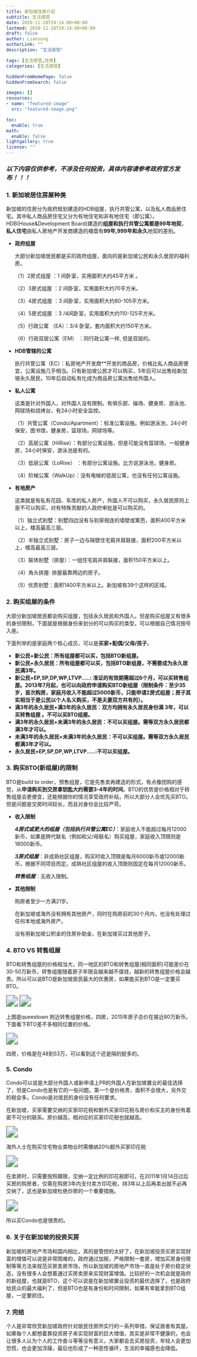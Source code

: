 ```yaml
---
title: 新加坡住房介绍 
subtitle: 生活感悟
date: 2020-11-28T19:14:00+08:00
lastmod: 2020-11-28T19:14:00+08:00
draft: false
author: Liansong
authorLink: ""
description: "生活感悟"

tags: [生活感悟,住房]
categories: [生活感悟]

hiddenFromHomePage: false
hiddenFromSearch: false

images: []
resources:
- name: "featured-image"
  src: "featured-image.png"

toc:
  enable: true
math:
  enable: false
lightgallery: true
license: ""
---
```


### ***以下内容仅供参考，不涉及任何投资，具体内容请参考政府官方发布！！！***

### 1. 新加坡居住房屋种类

新加坡的住房分为政府规划建造的HDB组屋，执行共管公寓，以及私人商品房住宅。其中私人商品房住宅又分为有地住宅和非有地住宅（即公寓）。HDB(House&Development Board)建造的**组屋和执行共管公寓都是99年地契**，**私人住宅**由私人房地产开发商建造的楼盘有**99年,999年和永久**地契的差别。

- **政府组屋**

  大部分新加坡居民都是买的政府组屋，面向的是新加坡公民和永久居民的福利房。

  （1）2房式组屋 ：1 间卧室，实用面积大约45平方米 。

  （2）3房式组屋  ：2 间卧室，实用面积大约70平方米。

  （3）4房式组屋  ：3 间卧室，实用面积大约80-105平方米。

  （4）5房式组屋  ：3 /4间卧室，实用面积大约110-125平方米。

  （5）行政公寓 （EA）：3/4 卧室，套内面积大约150平方米。

  （6）行政双层公寓（EM） ：同行政公寓一样, 但是双层的。

  

- **HDB管辖的公寓**

  执行共管公寓（EC）：私房地产开发商**开发的商品房，价格比私人商品房便宜，公寓设施几乎相当。只有新加坡公民才可以购买，5年后可以出售给新加坡永久居民，10年后自动私有化成为商品房公寓出售给外国人。

  

- **私人公寓**

  这类是针对外国人，对外国人没有限制。有俱乐部、操场、健身房、游泳池、网球场和烧烤台，有24小时安全监控。

  （1）共管公寓（Condo/Apartment）：标准公寓设施。例如游泳池，24小时保安，图书馆，健身房，篮球场，网球场等。

  （2）高层公寓（HiRise）：有部分公寓设施，但是可能没有篮球场，一般健身房，24小时保安，游泳池是有的。

  （3）低层公寓（LoRise） ：有部分公寓设施。比方说游泳池，健身房。

  （4）阶梯公寓（WalkUp）：没有电梯的低层公寓，也没有任何公寓设施。

  

- **有地房产**

  这类就是有私有花园、车库的私人房产，外国人不可以购买，永久居民原则上是不可以购买，对有特殊贡献的人政府审批是可以购买的。

  （1）独立式别墅：别墅四边没有与别家相连的墙壁或篱芭，面积400平方米以上，楼高最高三层。

  （2）半独立式别墅：房子一边与隔壁住宅肩并肩联接，面积200平方米以上，楼高最高三层。

  （3）联体别墅（排屋）：一组住宅肩并肩联接，面积150平方米以上。

  （4）角头排屋: 排屋最靠两边的房子。

  （5）优质别墅：面积1400平方米以上。新加坡有39个这样的区域。



### 2. 购买组屋的条件

大部分新加坡居民都会购买组屋，包括永久居民和外国人。但是购买组屋又有很多的身份限制，下面就是根据身份来划分的可以购买的类型，可以根据自己情况按号入座。

下面列举的是家庭两个核心成员，可以是**买家+配偶/父母/孩子**。

- **新公民+新公民：所有组屋都可以买，包括BTO新组屋。**
- **新公民+永久居民：所有组屋都可以买，包括BTO新组屋，不需要成为永久居民满3年。**
- **新公民+EP,SP,DP,WP,LTVP.....: 准证的有效期需超过6个月，可以买转售组屋。2013年7月起，也可以向政府申请购买BTO新组屋（限制条件：至少35岁，首次购房，家庭月收入不能超过5000新币，只能申请2房式组屋；房子其实相当于是公民以个人名义购买，不是夫妻双方共有的）。**
- **满3年的永久居民+满3年的永久居民：双方均拥有永久居民身份满 3年，可以买转售组屋 。不可以买BTO组屋。**
- **满3年的永久居民+未满3年的永久居民：不可以买组屋。需等双方永久居民都满3年才可以。**
- **未满3年的永久居民+未满3年的永久居民：不可以买组屋。需等双方永久居民都满3年才可以。**
- **永久居民+EP,SP,DP,WP,LTVP.....:不可以买组屋。**



### 3. 购买BTO(新组屋)的限制

BTO是build to order，预售组屋，它是先售卖再建造的形式，有点像团购的感觉，从**申请购买到交房拿钥匙大约需要3-4年的时间**。BTO的优势是价格相对于转售组屋会更便宜，还能根据你的情况享受政府补贴，所以大部分人会优先买BTO。但是问题是交房时间较长，而且对身份会比较严苛。

- **收入限制**

  ***4房式或更大的组屋（包括执行共管公寓EC）***：家庭收入不能超过每月12000新币，如果是跨代联名（例如和父/母联名）购买组屋，家庭收入顶限则是18000新币。

  ***3房式组屋***：非成熟社区组屋，购买时收入顶限是每月6000新币或12000新币，根据不同项目而定。成熟社区组屋的收入顶限则固定在每月12000新币。

  ***转售组屋***：无收入限制。

  

- **其他限制**

  购房者至少一方满21岁。

  在新加坡或海外没有拥有其他房产，同时在购房前的30个月内，也没有处理过任何本地或海外房产。

  没有用新加坡公积金的住房补助金，在新加坡买过其他房子。
  
  

### 4. BTO VS 转售组屋

BTO和转售组屋的价格相当大，同一地区的BTO和转售组屋(相同面积)可能差价在30-50万新币，转售组屋随着房子年限会越来越不值钱，越新的转售组屋价格会越贵。所以可以说BTO是新加坡居民最大的优惠房，如果能买到BTO是一定要买BTO。

<img src="https://cdn.jsdelivr.net/gh/yeliansong/github-blog-PIC/blog-images/008eGmZEgy1goabvqd76gj30x80fm76k.jpg" style="zoom:200%;" />

<img src="https://cdn.jsdelivr.net/gh/yeliansong/github-blog-PIC/blog-images/008eGmZEgy1goabwc14s0j310g0fegnh.jpg" style="zoom:200%;" />

上图是queestown 附近转售组屋价格，四房，2015年房子总价在接近80万新币。下面看下BTO差不多相同位置的价格。

<img src="https://cdn.jsdelivr.net/gh/yeliansong/github-blog-PIC/blog-images/008eGmZEgy1goaby7a3ibj31b809ign9.jpg" style="zoom:200%;" />

四房，价格是在48到53万，可以看到这个还是隔的挺多的。



### 5. Condo

Condo可以说是大部分外国人或新申请上PR的外国人在新加坡置业的最佳选择了，但是Condo也是有它的一些问题。第一个是价格贵，面积不会很大，另外交的税会多。Condo是对居民的身份没有任何要求。

在新加坡，买家需要交纳的买家印花税和额外买家印花税与房价和买主的身份有着密不可分的联系。房价越高，相对应的买家印花税也就越高。

<img src="https://cdn.jsdelivr.net/gh/yeliansong/github-blog-PIC/blog-images/008eGmZEgy1goacc30dz8j30zc0ewqa4.jpg" style="zoom:200%;" />

海外人士在购买住宅物业类物业时需缴纳20％额外买家印花税

<img src="https://cdn.jsdelivr.net/gh/yeliansong/github-blog-PIC/blog-images/008eGmZEgy1goacdk9cynj312o0lw15s.jpg" style="zoom:200%;" />

在卖房时，只需要按照期限，交纳一定比例的印花税即可。在2011年1月14日过后买房的购房者，仅需在购房3年内支付卖方印花税，持3年以上后再卖出就不必再交纳了，这也是新加坡杜绝炒房的一个重要措施。

<img src="https://cdn.jsdelivr.net/gh/yeliansong/github-blog-PIC/blog-images/008eGmZEgy1goaceihq2gj312609ygrg.jpg" style="zoom:200%;" />

所以买Condo也是很贵的。



### 6. 关于在新加坡的投资买房

新加坡的房地产市场和国内相比，真的是管控的太好了，在新加坡投资买房实现财富的增值可以说是非常困难的，政府通过加税，严格限制一套房，增加买房身份限制等等方法来规范买房卖房市场，所以新加坡的房地产市场一直是处于房价稳定状态，没有很多人会想着通过买房卖房来实现财富增值。比较好的一次机会就是政府的新组屋，也就是BTO，这个可以说是在新加坡置业投资的最优选择了，也是政府给民众的最大福利了，但是BTO也是有身份和时间限制，如果有幸能拿到BTO组屋，一定要抓住。



### 7. 完结

个人是非常欣赏新加坡政府针对居民住房所实行的一系列举措，保证居者有其屋。如果每个人都想着靠投资房子来实现财富的巨大增值，其实是非常不健康的，也会让很多人认为个人的工作奋斗等等没有意义，大家都会去买房投资，年轻人会更加恐慌，也会更加浮躁，最后也形成了一种恶性循环，生活的幸福感也会降低。

